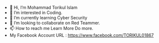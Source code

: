 - 👋 Hi, I’m Mohammad Torikul Islam
- 👀 I’m interested in Coding.
- 🌱 I’m currently learning Cyber Security
- 💞️ I’m looking to collaborate on Red Teammer.
- 📫 How to reach me Learn More Do more.
- My Facebook Account URL : https://www.facebook.com/TORIKUL01867

<!---
TORIKUL01867/TORIKUL01867 is a ✨ special ✨ repository because its `README.md` (this file) appears on your GitHub profile.
You can click the Preview link to take a look at your changes.
--->
